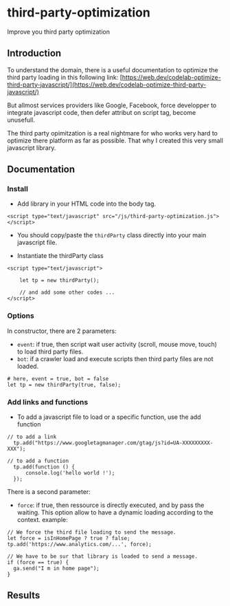 # third-party-optimization
Improve you third party optimization

## Introduction

To understand the domain, there is a useful documentation to optimize the third party loading in this following link:
[https://web.dev/codelab-optimize-third-party-javascript/](https://web.dev/codelab-optimize-third-party-javascript/)

But allmost services providers like Google, Facebook, force developper to integrate javascript code, then
defer attribut on script tag, become unusefull.

The third party opimitzation is a real nightmare for who works very hard to optimize there platform as far as possible.
That why I created this very small javascript library.

## Documentation

### Install 
  - Add library in your HTML code into the body tag.
```
<script type="text/javascript" src="/js/third-party-optimization.js"></script>
```
  - You should copy/paste the `thirdParty` class directly into your main javascript file.

  - Instantiate the thirdParty class
```
<script type="text/javascript">

    let tp = new thirdParty();
    
	// and add some other codes ... 
</script>
```
### Options
In constructor, there are 2 parameters:
  - `event`: if true, then script wait user activity (scroll, mouse move, touch) to load third party files.
  - `bot`: if a crawler load and execute scripts then third party files are not loaded.
  
  ```
  # here, event = true, bot = false
  let tp = new thirdParty(true, false);
  ```

### Add links and functions

  - To add a javascript file to load or a specific function, use the add function
  ```
  // to add a link
    tp.add("https://www.googletagmanager.com/gtag/js?id=UA-XXXXXXXXX-XXX");
  
  // to add a function
    tp.add(function () {
        console.log('hello world !');
    });
  ```

There is a second parameter: 
  - `force`: if true, then ressource is directly executed, and by pass the waiting. This option allow to have a dynamic loading according to the context.
example:
```
// We force the third file loading to send the message.
let force = isInHomePage ? true ? false;
tp.add('https://www.analytics.com/...', force);

// We have to be sur that library is loaded to send a message.
if (force == true) {
  ga.send("I m in home page");
}
```
  
  ## Results
  
  
